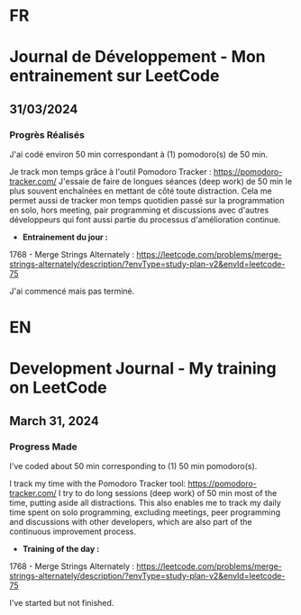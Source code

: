 # FR

# Journal de Développement - Mon entrainement sur LeetCode

## 31/03/2024

### Progrès Réalisés

J'ai codé environ 50 min correspondant à (1) pomodoro(s) de 50 min.

Je track mon temps grâce à l'outil Pomodoro Tracker : https://pomodoro-tracker.com/
J'essaie de faire de longues séances (deep work) de 50 min le plus souvent enchaînées en mettant de côté toute distraction.
Cela me permet aussi de tracker mon temps quotidien passé sur la programmation en solo, hors meeting, pair programming et discussions avec d'autres développeurs qui font aussi partie du processus d'amélioration continue.

- **Entrainement du jour :**

1768 - Merge Strings Alternately : https://leetcode.com/problems/merge-strings-alternately/description/?envType=study-plan-v2&envId=leetcode-75

J'ai commencé mais pas terminé.

# EN

# Development Journal - My training on LeetCode

## March 31, 2024

### Progress Made

I've coded about 50 min corresponding to (1) 50 min pomodoro(s).

I track my time with the Pomodoro Tracker tool: https://pomodoro-tracker.com/
I try to do long sessions (deep work) of 50 min most of the time, putting aside all distractions.
This also enables me to track my daily time spent on solo programming, excluding meetings, peer programming and discussions with other developers, which are also part of the continuous improvement process.

- **Training of the day :**

1768 - Merge Strings Alternately : https://leetcode.com/problems/merge-strings-alternately/description/?envType=study-plan-v2&envId=leetcode-75

I've started but not finished.
